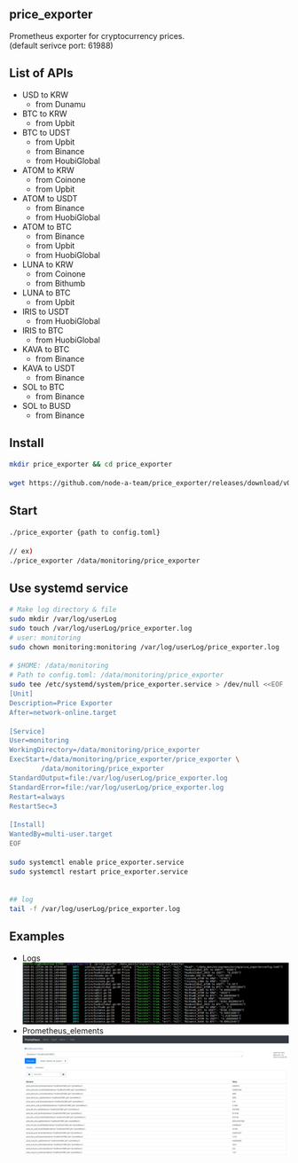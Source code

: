 ## price_exporter
Prometheus exporter for cryptocurrency prices.  
(default serivce port: 61988)


## List of APIs
- USD to KRW
  - from Dunamu
- BTC to KRW
  - from Upbit
- BTC to UDST
  - from Upbit
  - from Binance
  - from HoubiGlobal
- ATOM to KRW
  - from Coinone
  - from Upbit
- ATOM to USDT
  - from Binance
  - from HuobiGlobal
- ATOM to BTC
  - from Binance
  - from Upbit
  - from HuobiGlobal
- LUNA to KRW
  - from Coinone
  - from Bithumb
- LUNA to BTC
  - from Upbit
- IRIS to USDT
  - from HuobiGlobal
- IRIS to BTC
  - from HuobiGlobal
- KAVA to BTC
  - from Binance
- KAVA to USDT
  - from Binance
- SOL to BTC
  - from Binance
- SOL to BUSD
  - from Binance
  

## Install
```bash
mkdir price_exporter && cd price_exporter 

wget https://github.com/node-a-team/price_exporter/releases/download/v0.1.0/price_exporter.tar.gz  && sha256sum price_exporter.tar.gz | fgrep 606c5ccbd8ebb6ff1e50dd1b8dba3669dfccba65e6c928f7292987d6a21b4b7e && tar -zxvf price_exporter.tar.gz ||  echo "Bad Binary!"
```


## Start
  
```bash
./price_exporter {path to config.toml}

// ex)
./price_exporter /data/monitoring/price_exporter
```


## Use systemd service
  
```sh
# Make log directory & file
sudo mkdir /var/log/userLog  
sudo touch /var/log/userLog/price_exporter.log  
# user: monitoring
sudo chown monitoring:monitoring /var/log/userLog/price_exporter.log

# $HOME: /data/monitoring
# Path to config.toml: /data/monitoring/price_exporter
sudo tee /etc/systemd/system/price_exporter.service > /dev/null <<EOF
[Unit]
Description=Price Exporter
After=network-online.target

[Service]
User=monitoring
WorkingDirectory=/data/monitoring/price_exporter
ExecStart=/data/monitoring/price_exporter/price_exporter \
        /data/monitoring/price_exporter
StandardOutput=file:/var/log/userLog/price_exporter.log
StandardError=file:/var/log/userLog/price_exporter.log
Restart=always
RestartSec=3

[Install]
WantedBy=multi-user.target
EOF

sudo systemctl enable price_exporter.service
sudo systemctl restart price_exporter.service


## log
tail -f /var/log/userLog/price_exporter.log
```

## Examples
- Logs
![logs](./examples/logs.PNG)
- Prometheus_elements
![prometheus_elements](./examples/prometheus_elements.png)
